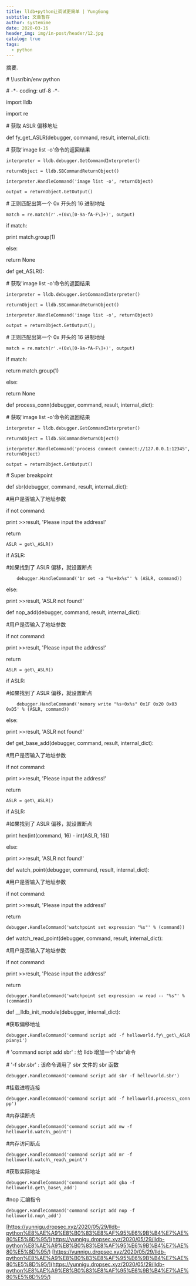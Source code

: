 ```yaml
---
title: lldb+python让调试更简单 | YungGong
subtitle: 文章暂存
author: systemime
date: 2020-03-16
header_img: img/in-post/header/12.jpg
catalog: true
tags:
  - python
---
```

摘要.

<!-- more -->
\# !/usr/bin/env python

\# -\*- coding: utf-8 -\*-

import lldb

import re

\# 获取 ASLR 偏移地址

def fy_get_ASLR(debugger, command, result, internal_dict):

\# 获取'image list -o'命令的返回结果

    interpreter = lldb.debugger.GetCommandInterpreter()

    returnObject = lldb.SBCommandReturnObject()

    interpreter.HandleCommand('image list -o', returnObject)

    output = returnObject.GetOutput()

\# 正则匹配出第一个 0x 开头的 16 进制地址

    match = re.match(r'.+(0x\[0-9a-fA-F\]+)', output)

if match:

print match.group(1)

else:

return None

def get_ASLR():

\# 获取'image list -o'命令的返回结果

    interpreter = lldb.debugger.GetCommandInterpreter()

    returnObject = lldb.SBCommandReturnObject()

    interpreter.HandleCommand('image list -o', returnObject)

    output = returnObject.GetOutput();

\# 正则匹配出第一个 0x 开头的 16 进制地址

    match = re.match(r'.+(0x\[0-9a-fA-F\]+)', output)

if match:

return match.group(1)

else:

return None

def process_conn(debugger, command, result, internal_dict):

\# 获取'image list -o'命令的返回结果

    interpreter = lldb.debugger.GetCommandInterpreter()

    returnObject = lldb.SBCommandReturnObject()

    interpreter.HandleCommand('process connect connect://127.0.0.1:12345', returnObject)

    output = returnObject.GetOutput()

\# Super breakpoint

def sbr(debugger, command, result, internal_dict):

\#用户是否输入了地址参数

if not command:

print >>result, 'Please input the address!'

return

    ASLR = get\_ASLR()

if ASLR:

\#如果找到了 ASLR 偏移，就设置断点

        debugger.HandleCommand('br set -a "%s+0x%s"' % (ASLR, command))

else:

print >>result, 'ASLR not found!'

def nop_add(debugger, command, result, internal_dict):

\#用户是否输入了地址参数

if not command:

print >>result, 'Please input the address!'

return

    ASLR = get\_ASLR()

if ASLR:

\#如果找到了 ASLR 偏移，就设置断点

        debugger.HandleCommand('memory write "%s+0x%s" 0x1F 0x20 0x03 0xD5' % (ASLR, command))

else:

print >>result, 'ASLR not found!'

def get_base_add(debugger, command, result, internal_dict):

\#用户是否输入了地址参数

if not command:

print >>result, 'Please input the address!'

return

    ASLR = get\_ASLR()

if ASLR:

\#如果找到了 ASLR 偏移，就设置断点

print hex(int(command, 16) - int(ASLR, 16))

else:

print >>result, 'ASLR not found!'

def watch_point(debugger, command, result, internal_dict):

\#用户是否输入了地址参数

if not command:

print >>result, 'Please input the address!'

return

    debugger.HandleCommand('watchpoint set expression "%s"' % (command))

def watch_read_point(debugger, command, result, internal_dict):

\#用户是否输入了地址参数

if not command:

print >>result, 'Please input the address!'

return

    debugger.HandleCommand('watchpoint set expression -w read -- "%s"' % (command))

def \_\_lldb_init_module(debugger, internal_dict):

\#获取偏移地址

    debugger.HandleCommand('command script add -f helloworld.fy\_get\_ASLR pianyi')

\# 'command script add sbr' : 给 lldb 增加一个'sbr'命令

\# '-f sbr.sbr' : 该命令调用了 sbr 文件的 sbr 函数

    debugger.HandleCommand('command script add sbr -f helloworld.sbr')

\#挂载进程连接

    debugger.HandleCommand('command script add -f helloworld.process\_conn pp')

\#内存读断点

    debugger.HandleCommand('command script add mw -f helloworld.watch\_point')

\#内存访问断点

    debugger.HandleCommand('command script add mr -f helloworld.watch\_read\_point')

\#获取实际地址

    debugger.HandleCommand('command script add gba -f helloworld.get\_base\_add')

\#nop 汇编指令

    debugger.HandleCommand('command script add nop -f helloworld.nop\_add') 

 [https://yunnigu.dropsec.xyz/2020/05/29/lldb-python%E8%AE%A9%E8%B0%83%E8%AF%95%E6%9B%B4%E7%AE%80%E5%8D%95/](https://yunnigu.dropsec.xyz/2020/05/29/lldb-python%E8%AE%A9%E8%B0%83%E8%AF%95%E6%9B%B4%E7%AE%80%E5%8D%95/) 
 [https://yunnigu.dropsec.xyz/2020/05/29/lldb-python%E8%AE%A9%E8%B0%83%E8%AF%95%E6%9B%B4%E7%AE%80%E5%8D%95/](https://yunnigu.dropsec.xyz/2020/05/29/lldb-python%E8%AE%A9%E8%B0%83%E8%AF%95%E6%9B%B4%E7%AE%80%E5%8D%95/)
